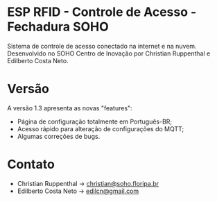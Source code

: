 # ESP RFID - Controle de Acesso - Fechadura SOHO
  Sistema de controle de acesso conectado na internet e na nuvem. Desenvolvido no SOHO Centro de Inovação por Christian Ruppenthal e Edilberto Costa Neto.

# Versão
  A versão 1.3 apresenta as novas "features":
  - Página de configuração totalmente em Português-BR;
  - Acesso rápido para alteração de configurações do MQTT;
  - Algumas correções de bugs.

# Contato
  - Christian Ruppenthal -> christian@soho.floripa.br
  - Edilberto Costa Neto -> edilcn@gmail.com
